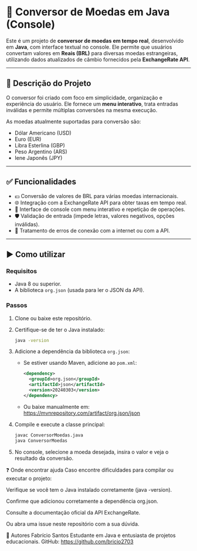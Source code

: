 # 💱 Conversor de Moedas em Java (Console)

Este é um projeto de **conversor de moedas em tempo real**, desenvolvido em **Java**, com interface textual no console. Ele permite que usuários convertam valores em **Reais (BRL)** para diversas moedas estrangeiras, utilizando dados atualizados de câmbio fornecidos pela **ExchangeRate API**.

---

## 📌 Descrição do Projeto

O conversor foi criado com foco em simplicidade, organização e experiência do usuário. Ele fornece um **menu interativo**, trata entradas inválidas e permite múltiplas conversões na mesma execução.

As moedas atualmente suportadas para conversão são:
- Dólar Americano (USD)
- Euro (EUR)
- Libra Esterlina (GBP)
- Peso Argentino (ARS)
- Iene Japonês (JPY)

---

## ✅ Funcionalidades

- 💵 Conversão de valores de BRL para várias moedas internacionais.
- 🌐 Integração com a ExchangeRate API para obter taxas em tempo real.
- 🔄 Interface de console com menu interativo e repetição de operações.
- 🛡️ Validação de entrada (impede letras, valores negativos, opções inválidas).
- 🚫 Tratamento de erros de conexão com a internet ou com a API.

---

## ▶️ Como utilizar

### Requisitos
- Java 8 ou superior.
- A biblioteca `org.json` (usada para ler o JSON da API).

### Passos

1. Clone ou baixe este repositório.
2. Certifique-se de ter o Java instalado:
   ```bash
   java -version

3. Adicione a dependência da biblioteca `org.json`:
   - Se estiver usando Maven, adicione ao `pom.xml`:
     ```xml
     <dependency>
       <groupId>org.json</groupId>
       <artifactId>json</artifactId>
       <version>20240303</version>
     </dependency>
     ```
   - Ou baixe manualmente em: https://mvnrepository.com/artifact/org.json/json

4. Compile e execute a classe principal:
   ```bash
   javac ConversorMoedas.java
   java ConversorMoedas

5. No console, selecione a moeda desejada, insira o valor e veja o resultado da conversão.

❓ Onde encontrar ajuda
Caso encontre dificuldades para compilar ou executar o projeto:

Verifique se você tem o Java instalado corretamente (java -version).

Confirme que adicionou corretamente a dependência org.json.

Consulte a documentação oficial da API ExchangeRate.

Ou abra uma issue neste repositório com a sua dúvida.

👥 Autores
Fabrício Santos
Estudante em Java e entusiasta de projetos educacionais.
GitHub: https://github.com/bricio2703
